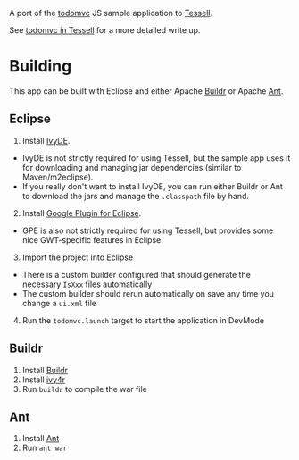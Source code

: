 
A port of the [todomvc](https://github.com/addyosmani/todomvc) JS sample application to [Tessell](http://www.tessell.org).

See [todomvc in Tessell](http://www.draconianoverlord.com/2011/12/10/todomvc-in-gwt-mpv.html) for a more detailed write up.

Building
========

This app can be built with Eclipse and either Apache [Buildr](http://buildr.apache.org) or Apache [Ant](http://ant.apache.org).

Eclipse
-------

1. Install [IvyDE](http://ant.apache.org/ivy/ivyde/).
  * IvyDE is not strictly required for using Tessell, but the sample app uses it for downloading and managing jar dependencies (similar to Maven/m2eclipse).
  * If you really don't want to install IvyDE, you can run either Buildr or Ant to download the jars and manage the `.classpath` file by hand.
2. Install [Google Plugin for Eclipse](http://code.google.com/eclipse/).
  * GPE is also not strictly required for using Tessell, but provides some nice GWT-specific features in Eclipse.
3. Import the project into Eclipse
  * There is a custom builder configured that should generate the necessary `IsXxx` files automatically
  * The custom builder should rerun automatically on save any time you change a `ui.xml` file
4. Run the `todomvc.launch` target to start the application in DevMode

Buildr
------

1. Install [Buildr](http://buildr.apache.org)
2. Install [ivy4r](https://github.com/klaas1979/ivy4r)
3. Run `buildr` to compile the war file

Ant
---

1. Install [Ant](http://ant.apache.org)
2. Run `ant war`

